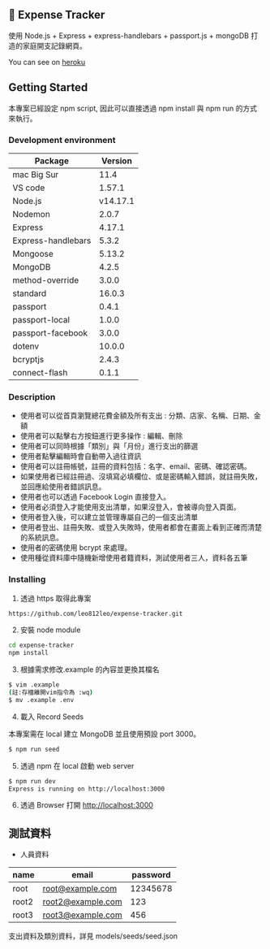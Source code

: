 ## :money_with_wings: Expense Tracker
使用 Node.js + Express + express-handlebars + passport.js + mongoDB 打造的家庭開支記錄網頁。

You can see on [heroku](https://desolate-meadow-87848.herokuapp.com/)
## Getting Started

本專案已經設定 npm script, 因此可以直接透過 npm install 與 npm run 的方式來執行。

### Development environment

| Package            | Version  |
| ------------------ | -------- |
| mac Big Sur        | 11.4     |
| VS code            | 1.57.1   |
| Node.js            | v14.17.1 |
| Nodemon            | 2.0.7    |
| Express            | 4.17.1   |
| Express-handlebars | 5.3.2    |
| Mongoose           | 5.13.2   |
| MongoDB            | 4.2.5    |
| method-override    | 3.0.0    |
| standard           | 16.0.3   |
| passport           | 0.4.1    |
| passport-local     | 1.0.0    |
| passport-facebook  | 3.0.0    |
| dotenv             | 10.0.0   |
| bcryptjs           | 2.4.3    |
| connect-flash      | 0.1.1    |

### Description

- 使用者可以從首頁瀏覽總花費金額及所有支出 : 分類、店家、名稱、日期、金額
- 使用者可以點擊右方按鈕進行更多操作 : 編輯、刪除
- 使用者可以同時根據「類別」與「月份」進行支出的篩選
- 使用者點擊編輯時會自動帶入過往資訊
- 使用者可以註冊帳號，註冊的資料包括：名字、email、密碼、確認密碼。
- 如果使用者已經註冊過、沒填寫必填欄位、或是密碼輸入錯誤，就註冊失敗，並回應給使用者錯誤訊息。
- 使用者也可以透過 Facebook Login 直接登入。
- 使用者必須登入才能使用支出清單，如果沒登入，會被導向登入頁面。
- 使用者登入後，可以建立並管理專屬自己的一個支出清單
- 使用者登出、註冊失敗、或登入失敗時，使用者都會在畫面上看到正確而清楚的系統訊息。
- 使用者的密碼使用 bcrypt 來處理。
- 使用種從資料庫中隨機新增使用者籍資料，測試使用者三人，資料各五筆

### Installing

1. 透過 https 取得此專案

```bash
https://github.com/leo812leo/expense-tracker.git
```

2. 安裝 node module

```bash
cd expense-tracker
npm install
```

3. 根據需求修改.example 的內容並更換其檔名

```bash
$ vim .example
(註:存檔離開vim指令為 :wq)
$ mv .example .env
```

4. 載入 Record Seeds

本專案需在 local 建立 MongoDB 並且使用預設 port 3000。

```bash
$ npm run seed
```

5. 透過 npm 在 local 啟動 web server

```bash
$ npm run dev
Express is running on http://localhost:3000
```

6. 透過 Browser 打開 [http://localhost:3000](http://localhost:3000)

## 測試資料
- 人員資料

| name            | email    | password |
| --------------- | -------- |----------|
| root          | root@example.com     | 12345678  |
| root2         | root2@example.com   |  123 |
| root3         | root3@example.com   |  456 |


支出資料及類別資料，詳見 models/seeds/seed.json
